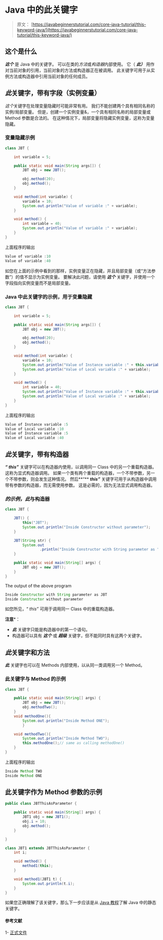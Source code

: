# Java 中的此关键字

> 原文： [https://javabeginnerstutorial.com/core-java-tutorial/this-keyword-java/](https://javabeginnerstutorial.com/core-java-tutorial/this-keyword-java/)

## 这个是什么

***这个*** 是 Java 中的关键字。 可以在类的*方法*或*构造器*内部使用。 它（ ***此）*** 用作对当前对象的引用，当前对象的方法或构造器正在被调用。 此关键字可用于从实例方法或构造器中引用当前对象的任何成员。

## *此*关键字，带有字段（实例变量）

*这个*关键字在处理变量隐藏时可能非常有用。 我们不能创建两个具有相同名称的实例/局部变量。 但是，创建一个实例变量&，一个具有相同名称的局部变量或 Method 参数是合法的。 在这种情况下，局部变量将隐藏实例变量，这称为变量隐藏。

### 变量隐藏示例

```java
class JBT {

	int variable = 5;

	public static void main(String args[]) {
		JBT obj = new JBT();

		obj.method(20);
		obj.method();
	}

	void method(int variable) {
		variable = 10;
		System.out.println("Value of variable :" + variable);
	}

	void method() {
		int variable = 40;
		System.out.println("Value of variable :" + variable);
	}
}
```

上面程序的输出

```java
Value of variable :10
Value of variable :40
```

如您在上面的示例中看到的那样，实例变量正在隐藏，并且局部变量（或“方法参数”）的值不显示为实例变量。 要解决此问题，请使用 ***这个*** 关键字，并使用一个字段指向实例变量而不是局部变量。

### Java 中此关键字的示例，用于变量隐藏

```java
class JBT {

	int variable = 5;

	public static void main(String args[]) {
		JBT obj = new JBT();

		obj.method(20);
		obj.method();
	}

	void method(int variable) {
		variable = 10;
		System.out.println("Value of Instance variable :" + this.variable);
		System.out.println("Value of Local variable :" + variable);
	}

	void method() {
		int variable = 40;
		System.out.println("Value of Instance variable :" + this.variable);
		System.out.println("Value of Local variable :" + variable);
	}
}
```

上面程序的输出

```java
Value of Instance variable :5
Value of Local variable :10
Value of Instance variable :5
Value of Local variable :40
```

## *此*关键字，带有构造器

***“ this”*** 关键字可以在构造器内使用，以调用同一 Class 中的另一个重载构造器。 这称为显式构造器调用。 如果一个类有两个重载的构造器，一个不带参数，另一个不带参数，则会发生这种情况。 然后**“** ***this”*** 关键字可用于从构造器中调用带有参数的构造器，而无需使用参数。 这是必需的，因为无法显式调用构造器。

### *的示例，此*与构造器

```java
class JBT {

	JBT() {
		this("JBT");
		System.out.println("Inside Constructor without parameter");
	}

	JBT(String str) {
		System.out
				.println("Inside Constructor with String parameter as " + str);
	}

	public static void main(String[] args) {
		JBT obj = new JBT();
	}
}
```

The output of the above program

```java
Inside Constructor with String parameter as JBT
Inside Constructor without parameter 
```

如您所见，“ *this”* 可用于调用同一 Class 中的重载构造器。

**注意***：

*   ***此*** 关键字只能是构造器中的第一个语句。
*   构造器可以具有 ***这个*** 或 ***超级*** 关键字，但不能同时具有这两个关键字。

## *此*关键字和方法

***此*** 关键字也可以在 Methods 内部使用，以从同一类调用另一个 Method。

### 此关键字与 Method 的示例

```java
class JBT {

	public static void main(String[] args) {
		JBT obj = new JBT();
		obj.methodTwo();
	}
	void methodOne(){
		System.out.println("Inside Method ONE");
		}

	void methodTwo(){
		System.out.println("Inside Method TWO");
		this.methodOne();// same as calling methodOne()
	}
}
```

上面程序的输出

```java
Inside Method TWO
Inside Method ONE
```

## 此关键字作为 Method 参数的示例

```java
public class JBTThisAsParameter {

	public static void main(String[] args) {
		JBT1 obj = new JBT1();
		obj.i = 10;
		obj.method();
	}

}

class JBT1 extends JBTThisAsParameter {
	int i;

	void method() {
		method1(this);
	}

	void method1(JBT1 t) {
		System.out.println(t.i);
	}
} 
```

如果您正确理解了该关键字，那么下一步应该是从 [Java 教程](https://javabeginnerstutorial.com/core-java-tutorial/)了解 Java 中的静态关键字。

#### 参考文献
1- [正式文件](https://docs.oracle.com/javase/tutorial/java/javaOO/thiskey.html)

